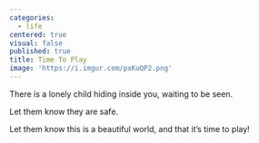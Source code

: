 ```yaml
---
categories:
  - life
centered: true
visual: false
published: true
title: Time To Play
image: 'https://i.imgur.com/pxKuQP2.png'
---
```

There is a lonely child 
hiding inside you, 
waiting to be seen.

Let them know 
they are safe. 

Let them know 
this is a beautiful world, 
and that it’s time 
to play!
